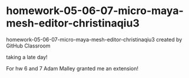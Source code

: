 # homework-05-06-07-micro-maya-mesh-editor-christinaqiu3
homework-05-06-07-micro-maya-mesh-editor-christinaqiu3 created by GitHub Classroom


taking a late day!


For hw 6 and 7 Adam Malley granted me an extension!
